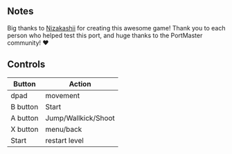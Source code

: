 ## Notes

Big thanks to [Nizakashii](https://nizakashii.itch.io/nezumidash) for creating this awesome game! Thank you to each person who helped test this port, and huge thanks to the PortMaster community! ❤

## Controls

| Button | Action |
|--|--| 
|dpad|movement |
|B button|Start|Attack/shoot|
|A button|Jump/Wallkick/Shoot|
|X button|menu/back|
|Start|restart level|


